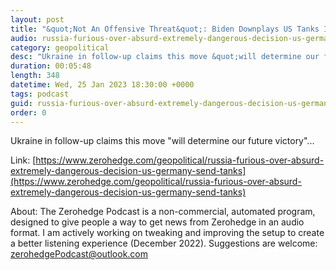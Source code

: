 ```yaml
---
layout: post
title: "&quot;Not An Offensive Threat&quot;: Biden Downplays US Tanks In Ukraine As Russia Warns Decision Is &quot;Extremely Dangerous&quot;"
audio: russia-furious-over-absurd-extremely-dangerous-decision-us-germany-send-tanks-0
category: geopolitical
desc: "Ukraine in follow-up claims this move &quot;will determine our future victory&quot;... "
duration: 00:05:48
length: 348
datetime: Wed, 25 Jan 2023 18:30:00 +0000
tags: podcast
guid: russia-furious-over-absurd-extremely-dangerous-decision-us-germany-send-tanks-0
order: 0
---
```

Ukraine in follow-up claims this move &quot;will determine our future victory&quot;... 

Link: [https://www.zerohedge.com/geopolitical/russia-furious-over-absurd-extremely-dangerous-decision-us-germany-send-tanks](https://www.zerohedge.com/geopolitical/russia-furious-over-absurd-extremely-dangerous-decision-us-germany-send-tanks)

About: The Zerohedge Podcast is a non-commercial, automated program, designed to give people a way to get news from Zerohedge in an audio format.  I am actively working on tweaking and improving the setup to create a better listening experience (December 2022).  Suggestions are welcome: [zerohedgePodcast@outlook.com](mailto:zerohedgePodcast@outlook.com)